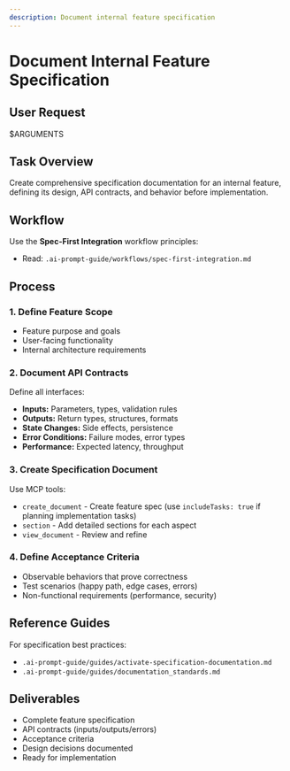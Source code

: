 ```yaml
---
description: Document internal feature specification
---
```


# Document Internal Feature Specification

## User Request

$ARGUMENTS

## Task Overview

Create comprehensive specification documentation for an internal feature, defining its design, API contracts, and behavior before implementation.

## Workflow

Use the **Spec-First Integration** workflow principles:
- Read: `.ai-prompt-guide/workflows/spec-first-integration.md`

## Process

### 1. Define Feature Scope
- Feature purpose and goals
- User-facing functionality
- Internal architecture requirements

### 2. Document API Contracts
Define all interfaces:
- **Inputs:** Parameters, types, validation rules
- **Outputs:** Return types, structures, formats
- **State Changes:** Side effects, persistence
- **Error Conditions:** Failure modes, error types
- **Performance:** Expected latency, throughput

### 3. Create Specification Document

Use MCP tools:
- `create_document` - Create feature spec (use `includeTasks: true` if planning implementation tasks)
- `section` - Add detailed sections for each aspect
- `view_document` - Review and refine

### 4. Define Acceptance Criteria
- Observable behaviors that prove correctness
- Test scenarios (happy path, edge cases, errors)
- Non-functional requirements (performance, security)

## Reference Guides

For specification best practices:
- `.ai-prompt-guide/guides/activate-specification-documentation.md`
- `.ai-prompt-guide/guides/documentation_standards.md`

## Deliverables

- Complete feature specification
- API contracts (inputs/outputs/errors)
- Acceptance criteria
- Design decisions documented
- Ready for implementation
